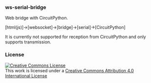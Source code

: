 ### ws-serial-bridge

Web bridge with CircuitPython.

[html(js)]->[websocket]->[bridge]->[serial]->[CircuitPython]

It is currently not supported for reception from CircuitPython and only supports transmission.

### License

<a rel="license" href="http://creativecommons.org/licenses/by/4.0/"><img alt="Creative Commons License" style="border-width:0" src="https://i.creativecommons.org/l/by/4.0/88x31.png" /></a><br />This work is licensed under a <a rel="license" href="http://creativecommons.org/licenses/by/4.0/">Creative Commons Attribution 4.0 International License</a>





